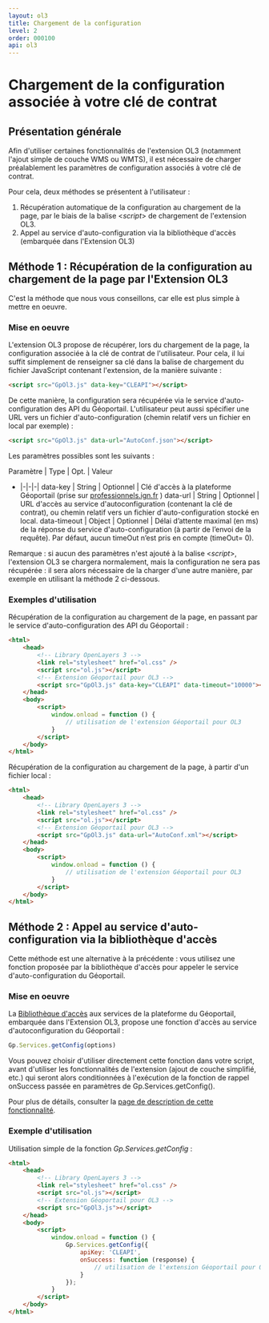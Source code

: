 ```yaml
---
layout: ol3
title: Chargement de la configuration
level: 2
order: 000100
api: ol3
---
```


# Chargement de la configuration associée à votre clé de contrat

## Présentation générale

Afin d'utiliser certaines fonctionnalités de l'extension OL3 (notamment l'ajout simple de couche WMS ou WMTS), il est nécessaire de charger préalablement les paramètres de configuration associés à votre clé de contrat.

Pour cela, deux méthodes se présentent à l'utilisateur :
1. Récupération automatique de la configuration au chargement de la page, par le biais de la balise \<*script*\> de chargement de l'extension OL3.
2. Appel au service d'auto-configuration via la bibliothèque d'accès (embarquée dans l'Extension OL3)

## Méthode 1 : Récupération de la configuration au chargement de la page par l'Extension OL3

C'est la méthode que nous vous conseillons, car elle est plus simple à mettre en oeuvre.

### Mise en oeuvre

L'extension OL3 propose de récupérer, lors du chargement de la page, la configuration associée à la clé de contrat de l'utilisateur. Pour cela, il lui suffit simplement de renseigner sa clé dans la balise de chargement du fichier JavaScript contenant l'extension, de la manière suivante :

``` html
<script src="GpOl3.js" data-key="CLEAPI"></script>
```

De cette manière, la configuration sera récupérée via le service d'auto-configuration des API du Géoportail.
L'utilisateur peut aussi spécifier une URL vers un fichier d'auto-configuration (chemin relatif vers un fichier en local par exemple) :

``` html
<script src="GpOl3.js" data-url="AutoConf.json"></script>
```

Les paramètres possibles sont les suivants :

Paramètre | Type | Opt. | Valeur
- |-|-|-|
data-key  | String  | Optionnel   | Clé d'accès à la plateforme Géoportail (prise sur [professionnels.ign.fr](http://professionnels.ign.fr/api-web) )
data-url  | String  | Optionnel     | URL d'accès au service d'autoconfiguration (contenant la clé de contrat), ou chemin relatif vers un fichier d'auto-configuration stocké en local.
data-timeout | Object | Optionnel   | Délai d’attente maximal (en ms) de la réponse du service d'auto-configuration (à partir de l’envoi de la requête). Par défaut, aucun timeOut n’est pris en compte (timeOut= 0).

Remarque : si aucun des paramètres n'est ajouté à la balise \<*script*\>, l'extension OL3 se chargera normalement, mais la configuration ne sera pas récupérée : il sera alors nécessaire de la charger d'une autre manière, par exemple en utilisant la méthode 2 ci-dessous.

### Exemples d'utilisation

Récupération de la configuration au chargement de la page, en passant par le service d'auto-configuration des API du Géoportail :

``` html
<html>
    <head>
        <!-- Library OpenLayers 3 -->
        <link rel="stylesheet" href="ol.css" />
        <script src="ol.js"></script>
        <!-- Extension Géoportail pour OL3 -->
        <script src="GpOl3.js" data-key="CLEAPI" data-timeout="10000"></script>
    </head>
    <body>
        <script>
            window.onload = function () {
                // utilisation de l'extension Géoportail pour OL3
            }
        </script>
    </body>
</html>
```

Récupération de la configuration au chargement de la page, à partir d'un fichier local :

``` html
<html>
    <head>
        <!-- Library OpenLayers 3 -->
        <link rel="stylesheet" href="ol.css" />
        <script src="ol.js"></script>
        <!-- Extension Géoportail pour OL3 -->
        <script src="GpOl3.js" data-url="AutoConf.xml"></script>
    </head>
    <body>
        <script>
            window.onload = function () {
                // utilisation de l'extension Géoportail pour OL3
            }
        </script>
    </body>
</html>
```


## Méthode 2 : Appel au service d'auto-configuration via la bibliothèque d'accès

Cette méthode est une alternative à la précédente : vous utilisez une fonction proposée par la bibliothèque d'accès pour appeler le service d'auto-configuration du Géoportail. 

### Mise en oeuvre

La [Bibliothèque d'accès](./../bibacces/presentation.html) aux services de la plateforme du Géoportail, embarquée dans l'Extension OL3, propose une fonction d'accès au service d'autoconfiguration du Géoportail : 

``` javascript
Gp.Services.getConfig(options)
```

Vous pouvez choisir d'utiliser directement cette fonction dans votre script, avant d'utiliser les fonctionnalités de l'extension (ajout de couche simplifié, etc.) qui seront alors conditionnées à l'exécution de la fonction de rappel onSuccess passée en paramètres de Gp.Services.getConfig().

Pour plus de détails, consulter la [page de description de cette fonctionnalité](./../bibacces/dd_services_autoconf.html).


### Exemple d'utilisation

Utilisation simple de la fonction *Gp.Services.getConfig* :

``` html
<html>
    <head>
        <!-- Library OpenLayers 3 -->
        <link rel="stylesheet" href="ol.css" />
        <script src="ol.js"></script>
        <!-- Extension Géoportail pour OL3 -->
        <script src="GpOl3.js"></script>
    </head>
    <body>
        <script>
            window.onload = function () {
                Gp.Services.getConfig({
                    apiKey: 'CLEAPI',
                    onSuccess: function (response) {
                        // utilisation de l'extension Géoportail pour OL3
                    }
                });
            }
        </script>
    </body>
</html>
```
